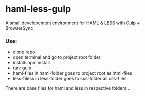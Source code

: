 # haml-less-gulp
A small developement environment for HAML & LESS with Gulp + BrowserSync

### Use:
 - clone repo
 - open terminal and go to project root folder
 - install: npm install
 - run: gulp
 - haml-files in haml-folder goes to project root as html-files
 - less-filess in less-folder goes to css-folder as css-files

 There are base files for haml and less in respective folders...




 
